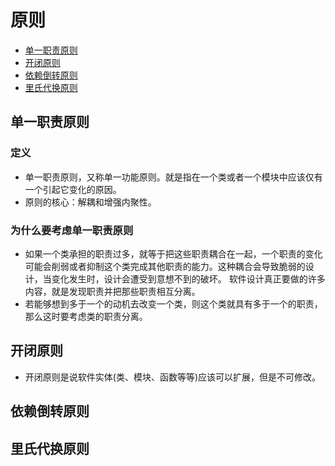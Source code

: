 # 原则
- [单一职责原则](#单一职责原则)
- [开闭原则](#开闭原则)
- [依赖倒转原则](#依赖倒转原则)
- [里氏代换原则](#里氏代换原则)

## 单一职责原则
### 定义
- 单一职责原则，又称单一功能原则。就是指在一个类或者一个模块中应该仅有一个引起它变化的原因。
- 原则的核心：解耦和增强内聚性。

### 为什么要考虑单一职责原则
- 如果一个类承担的职责过多，就等于把这些职责耦合在一起，一个职责的变化可能会削弱或者抑制这个类完成其他职责的能力。这种耦合会导致脆弱的设计，当变化发生时，设计会遭受到意想不到的破坏。
软件设计真正要做的许多内容，就是发现职责并把那些职责相互分离。
- 若能够想到多于一个的动机去改变一个类，则这个类就具有多于一个的职责，那么这时要考虑类的职责分离。

## 开闭原则
- 开闭原则是说软件实体(类、模块、函数等等)应该可以扩展，但是不可修改。

## 依赖倒转原则

## 里氏代换原则



